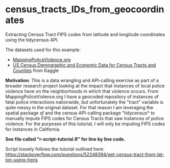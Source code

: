 # census_tracts_IDs_from_geocoordinates
Extracting Census Tract FIPS codes from latitude and longitude coordinates using the tidycensus API.

 The datasets used for this example:
  
- [MappingPoliceViolence.org]("https://mappingpoliceviolence.org/)
- [US Census Demographic and Economic Data for Census Tracts and Counties]("https://www.kaggle.com/datasets/muonneutrino/us-census-demographic-data/data) from Kaggle

**Motivation**: This is a data wrangling and API-calling exercise as part of a broader research project looking at the impact that instances of local police violence have on the neighborhoods in which that violence occurs. From MappingPoliceViolence.org I have a geocoded repository of instances of fatal police interactions nationwide, but unfortunately the "tract" variable is quite messy in the original dataset. For that reason I am leveraging the spatial package *sf* and the census API-calling package "tidycensus* to manually impute FIPS codes for Census Tracts that saw instances of police violence. For the purposes of this tutorial, I will only be imputing FIPS codes for instances in California.

**See file called "r-script-tutorial.R" for line by line code.**

Script loosely follows the tutorial outlined here: https://stackoverflow.com/questions/52248394/get-census-tract-from-lat-lon-using-tigris

